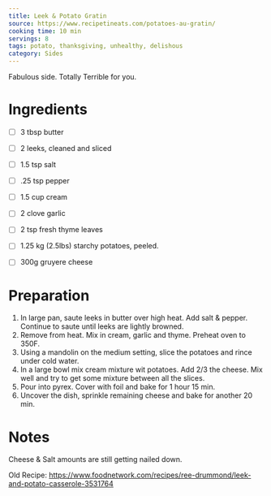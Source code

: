 ```yaml
---
title: Leek & Potato Gratin
source: https://www.recipetineats.com/potatoes-au-gratin/
cooking time: 10 min
servings: 8
tags: potato, thanksgiving, unhealthy, delishous
category: Sides
---
```


Fabulous side. Totally Terrible for you.

Ingredients
===========

* [ ] 3 tbsp butter
* [ ] 2 leeks, cleaned and sliced
* [ ] 1.5 tsp salt
* [ ] .25 tsp pepper
* [ ] 1.5 cup cream
* [ ] 2 clove garlic
* [ ] 2 tsp fresh thyme leaves
* [ ] 1.25 kg (2.5lbs) starchy potatoes, peeled.
* [ ] 300g gruyere cheese


Preparation
===========
1. In large pan, saute leeks in butter over high heat. Add salt & pepper. Continue to saute until leeks are lightly browned.
2. Remove from heat. Mix in cream, garlic and thyme. Preheat oven to 350F.
3. Using a mandolin on the medium setting, slice the potatoes and rince under cold water. 
4. In a large bowl mix cream mixture wit potatoes. Add 2/3 the cheese. Mix well and try to get some mixture between all the slices.
5. Pour into pyrex. Cover with foil and bake for 1 hour 15 min. 
6. Uncover the dish, sprinkle remaining cheese and bake for another 20 min.

Notes
=====

Cheese & Salt amounts are still getting nailed down.

Old Recipe: https://www.foodnetwork.com/recipes/ree-drummond/leek-and-potato-casserole-3531764